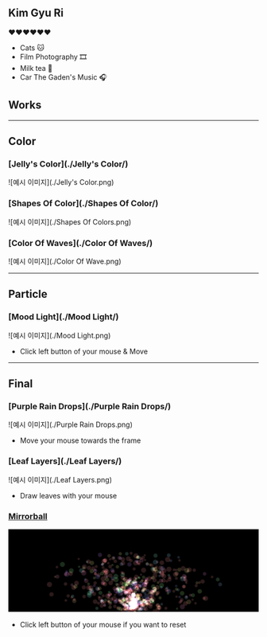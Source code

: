 ## Kim Gyu Ri
❤️❤️❤️❤️❤️❤️
* Cats 🐱
* Film Photography 🎞
* Milk tea 🍵
* Car The Gaden's Music 🎧

## Works
---
## Color
### [Jelly's Color](./Jelly's Color/)
![예시 이미지](./Jelly's Color.png)

### [Shapes Of Color](./Shapes Of Color/)
![예시 이미지](./Shapes Of Colors.png)

### [Color Of Waves](./Color Of Waves/)
![예시 이미지](./Color Of Wave.png)

---
## Particle
### [Mood Light](./Mood Light/)
![예시 이미지](./Mood Light.png)
* Click left button of your mouse & Move

---
## Final
### [Purple Rain Drops](./Purple Rain Drops/)
![예시 이미지](./Purple Rain Drops.png)
* Move your mouse towards the frame 

### [Leaf Layers](./Leaf Layers/)
![예시 이미지](./Leaf Layers.png)
* Draw leaves with your mouse

### [Mirrorball](./Mirrorball/)
![예시 이미지](./Mirrorball.png)
* Click left button of your mouse if you want to reset
